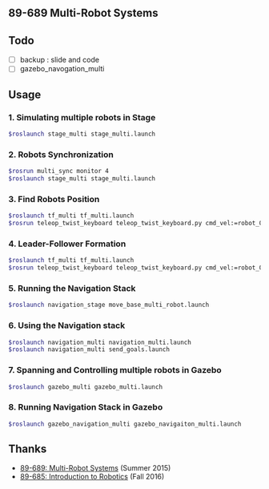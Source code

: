 ## 89-689 Multi-Robot Systems

## Todo
- [ ] backup : slide and code  
- [ ] gazebo_navogation_multi

## Usage
### 1. Simulating multiple robots in Stage
```bash
$roslaunch stage_multi stage_multi.launch
```

### 2. Robots Synchronization
```bash
$rosrun multi_sync monitor 4
$roslaunch stage_multi stage_multi.launch
```

### 3. Find Robots Position
```bash
$roslaunch tf_multi tf_multi.launch
$rosrun teleop_twist_keyboard teleop_twist_keyboard.py cmd_vel:=robot_0/cmd_vel
```

### 4. Leader-Follower Formation
```bash
$roslaunch tf_multi tf_multi.launch
$rosrun teleop_twist_keyboard teleop_twist_keyboard.py cmd_vel:=robot_0/cmd_vel
```

### 5. Running the Navigation Stack
```bash
$roslaunch navigation_stage move_base_multi_robot.launch
```

### 6. Using the Navigation stack
```bash
$roslaunch navigation_multi navigation_multi.launch
$roslaunch navigation_multi send_goals.launch
```

### 7. Spanning and Controlling multiple robots in Gazebo
```bash
$roslaunch gazebo_multi gazebo_multi.launch
```

### 8. Running Navigation Stack in Gazebo
```bash
$roslaunch gazebo_navigation_multi gazebo_navigaiton_multi.launch
```

## Thanks
- [89-689: Multi-Robot Systems](https://u.cs.biu.ac.il/~yehoshr1/89-689/) (Summer 2015)
- [89-685: Introduction to Robotics](https://u.cs.biu.ac.il/~yehoshr1/89-685/) (Fall 2016)